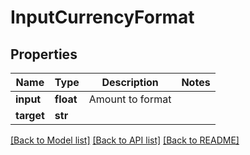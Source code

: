 # InputCurrencyFormat

## Properties
Name | Type | Description | Notes
------------ | ------------- | ------------- | -------------
**input** | **float** | Amount to format | 
**target** | **str** |  | 

[[Back to Model list]](../README.md#documentation-for-models) [[Back to API list]](../README.md#documentation-for-api-endpoints) [[Back to README]](../README.md)


